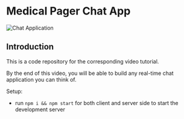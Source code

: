 # Medical Pager Chat App

![Chat Application](https://i.ibb.co/hsvcw4V/image.png)

## Introduction
This is a code repository for the corresponding video tutorial. 


By the end of this video, you will be able to build any real-time chat application you can think of.

Setup:
- run ```npm i && npm start``` for both client and server side to start the development server

